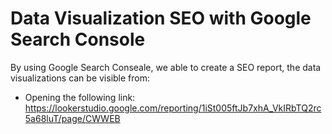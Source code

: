 # Data Visualization SEO with Google Search Console
By using Google Search Conseale, we able to create a SEO report, the data visualizations can be visible from:
- Opening the following link: https://lookerstudio.google.com/reporting/1iSt005ftJb7xhA_VkIRbTQ2rc5a68luT/page/CWWEB